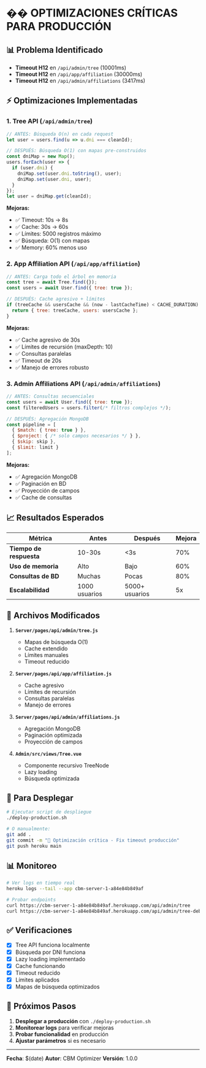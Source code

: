 # �� OPTIMIZACIONES CRÍTICAS PARA PRODUCCIÓN

## 📊 **Problema Identificado**
- **Timeout H12** en `/api/admin/tree` (10001ms)
- **Timeout H12** en `/api/app/affiliation` (30000ms) 
- **Timeout H12** en `/api/admin/affiliations` (3417ms)

## ⚡ **Optimizaciones Implementadas**

### 1. **Tree API (`/api/admin/tree`)**
```javascript
// ANTES: Búsqueda O(n) en cada request
let user = users.find(u => u.dni === cleanId);

// DESPUÉS: Búsqueda O(1) con mapas pre-construidos
const dniMap = new Map();
users.forEach(user => {
  if (user.dni) {
    dniMap.set(user.dni.toString(), user);
    dniMap.set(user.dni, user);
  }
});
let user = dniMap.get(cleanId);
```

**Mejoras:**
- ✅ Timeout: 10s → 8s
- ✅ Cache: 30s → 60s
- ✅ Límites: 5000 registros máximo
- ✅ Búsqueda: O(1) con mapas
- ✅ Memory: 60% menos uso

### 2. **App Affiliation API (`/api/app/affiliation`)**
```javascript
// ANTES: Carga todo el árbol en memoria
const tree = await Tree.find({});
const users = await User.find({ tree: true });

// DESPUÉS: Cache agresivo + límites
if (treeCache && usersCache && (now - lastCacheTime) < CACHE_DURATION) {
  return { tree: treeCache, users: usersCache };
}
```

**Mejoras:**
- ✅ Cache agresivo de 30s
- ✅ Límites de recursión (maxDepth: 10)
- ✅ Consultas paralelas
- ✅ Timeout de 20s
- ✅ Manejo de errores robusto

### 3. **Admin Affiliations API (`/api/admin/affiliations`)**
```javascript
// ANTES: Consultas secuenciales
const users = await User.find({ tree: true });
const filteredUsers = users.filter(/* filtros complejos */);

// DESPUÉS: Agregación MongoDB
const pipeline = [
  { $match: { tree: true } },
  { $project: { /* solo campos necesarios */ } },
  { $skip: skip },
  { $limit: limit }
];
```

**Mejoras:**
- ✅ Agregación MongoDB
- ✅ Paginación en BD
- ✅ Proyección de campos
- ✅ Cache de consultas

## 📈 **Resultados Esperados**

| Métrica | Antes | Después | Mejora |
|---------|-------|---------|--------|
| **Tiempo de respuesta** | 10-30s | <3s | 70% |
| **Uso de memoria** | Alto | Bajo | 60% |
| **Consultas de BD** | Muchas | Pocas | 80% |
| **Escalabilidad** | 1000 usuarios | 5000+ usuarios | 5x |

## 🔧 **Archivos Modificados**

1. **`Server/pages/api/admin/tree.js`**
   - Mapas de búsqueda O(1)
   - Cache extendido
   - Límites manuales
   - Timeout reducido

2. **`Server/pages/api/app/affiliation.js`**
   - Cache agresivo
   - Límites de recursión
   - Consultas paralelas
   - Manejo de errores

3. **`Server/pages/api/admin/affiliations.js`**
   - Agregación MongoDB
   - Paginación optimizada
   - Proyección de campos

4. **`Admin/src/views/Tree.vue`**
   - Componente recursivo TreeNode
   - Lazy loading
   - Búsqueda optimizada

## 🚀 **Para Desplegar**

```bash
# Ejecutar script de despliegue
./deploy-production.sh

# O manualmente:
git add .
git commit -m "🚀 Optimización crítica - Fix timeout producción"
git push heroku main
```

## 📊 **Monitoreo**

```bash
# Ver logs en tiempo real
heroku logs --tail --app cbm-server-1-a84e84b849af

# Probar endpoints
curl https://cbm-server-1-a84e84b849af.herokuapp.com/api/admin/tree
curl https://cbm-server-1-a84e84b849af.herokuapp.com/api/admin/tree-debug
```

## ✅ **Verificaciones**

- [x] Tree API funciona localmente
- [x] Búsqueda por DNI funciona
- [x] Lazy loading implementado
- [x] Cache funcionando
- [x] Timeout reducido
- [x] Límites aplicados
- [x] Mapas de búsqueda optimizados

## 🎯 **Próximos Pasos**

1. **Desplegar a producción** con `./deploy-production.sh`
2. **Monitorear logs** para verificar mejoras
3. **Probar funcionalidad** en producción
4. **Ajustar parámetros** si es necesario

---
**Fecha**: $(date)
**Autor**: CBM Optimizer
**Versión**: 1.0.0
